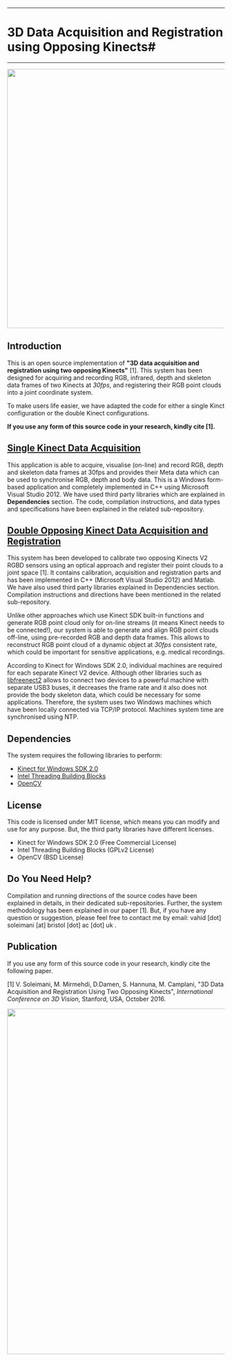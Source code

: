 -----------------------------------------------------------------
# 3D Data Acquisition and Registration using Opposing Kinects#
-----------------------------------------------------------------
<p align="center">
  <img src="https://cloud.githubusercontent.com/assets/22081195/19001689/5eca2bce-8740-11e6-87a8-b11b086f9d3b.gif" width=600>
</p>

## Introduction
This is an open source implementation of **"3D data acquisition and registration using two opposing Kinects"** [1]. This system has been designed for acquiring and recording RGB, infrared, depth and skeleton data frames of two Kinects at _30fps_, and registering their RGB point clouds into a joint coordinate system.

To make users life easier, we have adapted the code for either a single Kinct configuration or the double Kinect configurations.

**If you use any form of this source code in your research, kindly cite [1].**

## [Single Kinect Data Acquisition](https://github.com/BristolVisualPFT/3D_Data_Acquisition_Registration_Using_Kinects/tree/master/Single_Kinect)
This application is able to acquire, visualise (on-line) and record RGB, depth and skeleton data frames at 30fps and provides their Meta data which can be used to synchronise RGB, depth and body data. This is a Windows form-based application and completely implemented in C++ using Microsoft Visual Studio 2012. We have used third party libraries which are explained in **Dependencies** section. The code, compilation instructions, and data types and specifications have been explained in the related sub-repository.


## [Double Opposing Kinect Data Acquisition and Registration](https://github.com/BristolVisualPFT/3D_Data_Acquisition_Registration_Using_Kinects/tree/master/Double_opposing_Kinects)
This system has been developed to calibrate two opposing Kinects V2 RGBD sensors using an optical approach and register their point clouds to a joint space [1]. It contains calibration, acquisition and registration parts and has been implemented in C++ (Microsoft Visual Studio 2012) and Matlab. We have also used third party libraries explained in Dependencies section. Compilation instructions and directions have been mentioned in the related sub-repository.

Unlike other approaches which use  Kinect SDK built-in functions and generate RGB point cloud only for on-line streams (it means Kinect needs to be connected!), our system is able to generate and align RGB point clouds off-line, using pre-recorded RGB and depth data frames. This allows to reconstruct RGB point cloud of a dynamic object at _30fps_ consistent rate, which could be important for sensitive applications, e.g. medical recordings.

According to Kinect for Windows SDK 2.0, individual machines are required for each separate Kinect V2 device. 
Although other libraries such as [libfreenect2](https://github.com/OpenKinect/libfreenect2) allows to connect two devices to a powerful machine with separate USB3 buses, it decreases the frame rate and it also does not provide the body skeleton data, which could be necessary for some applications. Therefore, the system uses two Windows machines which have been locally connected via TCP/IP protocol. Machines system time are synchronised using NTP.

## Dependencies
The system requires the following libraries to perform:
+ [Kinect for Windows SDK 2.0](https://www.microsoft.com/en-gb/download/details.aspx?id=44561)
+ [Intel Threading Building Blocks](https://www.threadingbuildingblocks.org/software-release/tbb4320140724oss)
+ [OpenCV](https://github.com/opencv/opencv)

## License
This code is licensed under MIT license, which means you can modify and use for any purpose. But, the third party libraries have different licenses.
+ Kinect for Windows SDK 2.0 (Free Commercial License)
+ Intel Threading Building Blocks (GPLv2 License)
+ OpenCV (BSD License)


## Do You Need Help?
Compilation and running directions of the source codes have been explained in details, in their dedicated sub-repositories. Further, the system methodology has been explained in our paper [1]. But, if you have any question or suggestion, please feel free to contact me by email: vahid [dot] soleimani [at] bristol [dot] ac [dot] uk .


## Publication
If you use any form of this source code in your research, kindly cite the following paper.

[1] V. Soleimani, M. Mirmehdi, D.Damen, S. Hannuna, M. Camplani, "3D Data Acquisition and Registration Using Two Opposing Kinects", _International Conference on 3D Vision_, Stanford, USA, October 2016.

<p align="center">
  <img src="https://cloud.githubusercontent.com/assets/22081195/19785457/560e5e72-9c91-11e6-9e0b-de685185675a.png" width=800>
</p>
